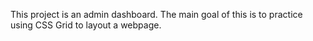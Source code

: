 This project is an admin dashboard.
The main goal of this is to practice using CSS Grid to layout a webpage.
